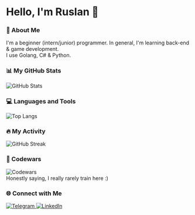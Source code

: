 # Hello, I'm Ruslan 👋

### 🚀 About Me

I'm a beginner (intern/junior) programmer. In general, I'm learning back-end & game development.<br>
I use Golang, C# & Python.

### 📊 My GitHub Stats

![GitHub Stats](https://github-readme-stats.vercel.app/api?username=Gandalf-Rus&show_icons=true&theme=gradient&bg_color=45,000033,330033&title_color=fff&text_color=fff&icon_color=9370DB)

### 💻 Languages and Tools

![Top Langs](https://github-readme-stats.vercel.app/api/top-langs/?username=Gandalf-Rus&layout=compact&theme=gradient&bg_color=45,000033,330033&title_color=fff&text_color=fff)

### 🔥 My Activity

![GitHub Streak](https://github-readme-streak-stats.herokuapp.com/?user=Gandalf-Rus&theme=dark&background=000033&border=9370DB&ring=9370DB&fire=FF69B4&currStreakLabel=9370DB&sideLabels=FFFFFF&dates=FFFFFF)

### 🥋 Codewars
![Codewars](https://www.codewars.com/users/__Gandalf__/badges/large)
<br>Honestly saying, I really rarely train here :)

### 🌐 Connect with Me

<a href="https://t.me/Ruslan20007">
  <img src="https://img.shields.io/badge/Telegram-2CA5E0?style=for-the-badge&logo=telegram&logoColor=white" alt="Telegram">
</a>
<a href="https://www.linkedin.com/in/ruslan-khairullin-3a47282a8/">
  <img src="https://img.shields.io/badge/LinkedIn-0077B5?style=for-the-badge&logo=linkedin&logoColor=white" alt="LinkedIn">
</a>
